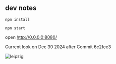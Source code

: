 ## dev notes
```npm install```

```npm start```

open http://0.0.0.0:8080/

Current look on Dec 30 2024 after Commit 6c2fee3

![leipzig](https://github.com/user-attachments/assets/97949921-25d8-40d2-a24b-7bfc04ed4eaa)

